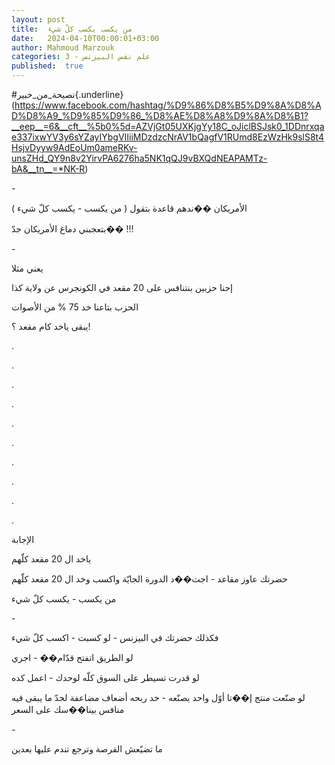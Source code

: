 ```yaml
---
layout: post
title:  من يكسب يكسب كلّ شيء
date:   2024-04-10T00:00:01+03:00
author: Mahmoud Marzouk
categories: 3 - علم نفس البيزنس
published:  true
---
```

\#نصيحة_من_خبير{.underline}(https://www.facebook.com/hashtag/%D9%86%D8%B5%D9%8A%D8%AD%D8%A9_%D9%85%D9%86_%D8%AE%D8%A8%D9%8A%D8%B1?__eep__=6&__cft__%5b0%5d=AZVjGt05UXKjgYy18C_oJiclBSJsk0_1DDnrxqae337ixwYV3y6sYZayIYbgVIIiiMDzdzcNrAV1bQagfV1RUmd8EzWzHk9slS8t4HsjvDyyw9AdEoUm0ameRKv-unsZHd_QY9n8v2YirvPA6276ha5NK1qQJ9vBXQdNEAPAMTz-bA&__tn__=*NK-R)

\-

الأمريكان ��ندهم قاعدة بتقول ( من يكسب - يكسب كلّ شيء )

بتعجبني دماغ الأمريكان جدّ�� !!!

\-

يعني مثلا

إحنا حزبين بنتنافس على 20 مقعد في الكونجرس عن ولاية كذا

الحزب بتاعنا خد 75 % من الأصوات

يبقى ياخد كام مقعد ؟!

.

.

.

.

.

.

.

.

.

.

الإجابة

ياخد ال 20 مقعد كلّهم

حضرتك عاوز مقاعد - اجت��د الدورة الجايّة واكسب وخد ال 20 مقعد
كلّهم

من يكسب - يكسب كلّ شيء

\-

فكذلك حضرتك في البيزنس - لو كسبت - اكسب كلّ شيء

لو الطريق اتفتح قدّام�� - اجري

لو قدرت تسيطر على السوق كلّه لوحدك - اعمل كده

لو صنّعت منتج إ��تا أوّل واحد يصنّعه - خد ربحه أضعاف مضاعفة لحدّ ما يبقى فيه
منافس بينا��سك على السعر

\-

ما تضيّعش الفرصة وترجع تندم عليها بعدين
